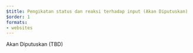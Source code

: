 ```yaml
---
$title: Pengikatan status dan reaksi terhadap input (Akan Diputuskan)
$order: 1
formats:
- websites
---
```


Akan Diputuskan (TBD)
